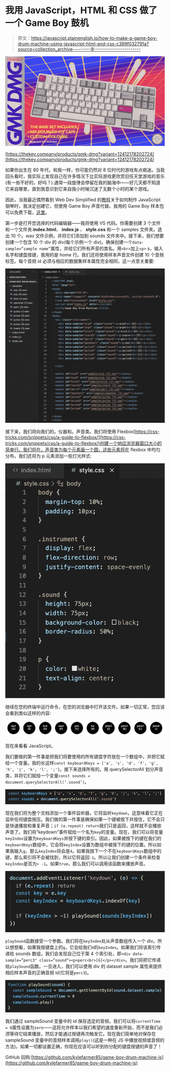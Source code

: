 # 我用 JavaScript，HTML 和 CSS 做了一个 Game Boy 鼓机

> 原文：<https://javascript.plainenglish.io/how-to-make-a-game-boy-drum-machine-using-javascript-html-and-css-c389f032791a?source=collection_archive---------8----------------------->

![](img/a12e4d6e8b5429f37782facf6c3b4adb.png)

[https://thekey.company/products/gmk-dmg?variant=12412178202724](https://thekey.company/products/gmk-dmg?variant=12412178202724)

如果你出生在 80 年代，和我一样，你可能仍然对 8 位时代的游戏有点痴迷。当我回头看时，我实际上发现自己在许多情况下比实际游戏更欣赏旧任天堂游戏的音乐(有一些不好的，好吗？).通常一段旋律会停留在我的脑海中——好几天都不知道它来自哪里，直到我意识到它来自我小时候沉迷了无数个小时的某个游戏。

因此，当我最近偶然看到 Web Dev Simplified 的[教程](https://youtu.be/vjco5yKZpU8)关于如何制作 JavaScript 钢琴时，我决定创建它，但使用 Game Boy 声音代替。我用的 Game Boy 样本包可以免费下载，[这里](https://bedroomproducersblog.com/2015/04/08/game-boy-drum-kit/)。

第一步是打开您选择的代码编辑器——我将使用 VS 代码。你需要创建 3 个文件和一个文件夹:**index.html**、 **index.js** 、 **style.css** 和一个 samples 文件夹。选出 10 个。wav 文件示例，并将它们添加到 sounds 文件夹中。接下来，我们想要创建一个包含 10 个 div 的 div(每个示例一个 div)。确保创建一个`data-sample=”sample name”`属性，并给它们所有声音的类名。用`<br>`加上`<p>` s，输入名字和键盘按键，我用的是 home 行。我们还将使用样本声音文件创建 10 个音频标签。每个音频 id 必须与相应的数据集样本属性完全相同，这一点至关重要:

![](img/95213300a4bd91a4fea0af83f69ccae6.png)

接下来，我们将向我们的。仪器和。声音类。我们将使用 Flexbox[https://css-tricks.com/snippets/css/a-guide-to-flexbox/](https://css-tricks.com/snippets/css/a-guide-to-flexbox/)创建一个响应浏览器窗口大小的简单行。我们将在。声音类为每个元素画一个圆，这些元素将在 flexbox 中均匀分布。我们还将为 p 元素添加一些灯光样式:

![](img/0e99bf51a3c41c6f8e2e38ba333b08dc.png)

继续在您的终端中运行命令<open index.html="">，在您的浏览器中打开该文件。如果一切正常，您应该会看到类似这样的内容:</open>

![](img/36628c3d2ba2e6bcb9d395b398cddf46.png)

现在来看看 JavaScript。

我们要做的第一件事是把我们将要使用的所有键盘字符放在一个数组中，并把它赋给一个变量。我的长这样`const keyboardKeys = ['a', 's', 'd', 'f', 'g', 'h', 'j', 'k', 'l', ';']`。接下来选择所有的。用 querySelectorAll 划分声音类，并将它们赋给一个变量`const sounds = document.querySelectorAll(‘.sound’)`。

![](img/48f968bf6e467e7b8b9d61c4c6a1b1f1.png)

现在我们将为整个文档添加一个事件监听器，它将监听`keydown`，这意味着它正在监听任何键盘按压。我们做的第一件事是确保如果一个键被按下并按住，它不会只是快速播放和重复声音；`if (e.repeat) return`我们只是返回，这样就不会播放声音了。我们将“keydown”事件赋给一个名为`key`的变量。现在，我们可以将变量`keyIndex`设置为`keyboardKeys`并按下键的索引。因此，如果被按下的键在我们的`keyboardKeys`数组中，它会将`keyIndex`设置为数组中被按下的键的位置。所以如果我输入`g`，那么`keyIndex`将会是`4`。如果我按下一个不在`keyboardKeys`数组中的键，那么索引将不会被找到，所以它将返回`-1`。所以让我们创建一个条件来检查`keyIndex`是否为`> -1`。如果`true`，那么我们可以调用该函数来播放声音。

![](img/5b39ae47ac7c16d4fc258c6271f6b646.png)

`playSound`函数接受一个参数。我们将在`keyIndex`处从声音数组传入一个 div。所以想想看，如果我按键盘上的`g`，它会给我们`4`的`keyIndex`。如果我们将该索引传递给 sounds 数组，我们会发现自己位于第 4 个索引处，即`<div data-sample=”perc3" class=”sound”><p>perc<br>[G]</p></div>`。我们将把它传递给`playSound`函数。一旦进入，我们可以使用 div 的 dataset sample 属性来提供相应样本声音的正确音频 id(它将是`perc3`)。

![](img/d66da8edede13d7c421faa991b7abd25.png)

我们通过 sampleSound 变量中的 id 保存选定的音频。我们可以将`currentTime = 0`属性设置为`zero`——这将允许样本以我们希望的速度重新开始，而不是我们必须等待它结束播放，然后才能通过按键再次触发它。现在我们简单地对保存在 sampleSound 变量中的音频样本调用`play()`(这是一种在 JS 中播放视频或音频的方法)。如果一切都设置正确，你现在应该可以听到你分配的键盘按键的声音了！

GitHub 回购:[https://github.com/kylefarmer85/game-boy-drum-machine-js](https://github.com/kylefarmer85/game-boy-drum-machine-js)